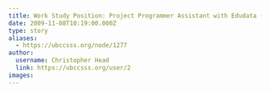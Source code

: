 ```yaml
---
title: Work Study Position: Project Programmer Assistant with Edudata (Project #3134) 
date: 2009-11-08T10:19:00.000Z
type: story
aliases:
  - https://ubccsss.org/node/1277
author:
  username: Christopher Head
  link: https://ubccsss.org/user/2
images:
---
```


